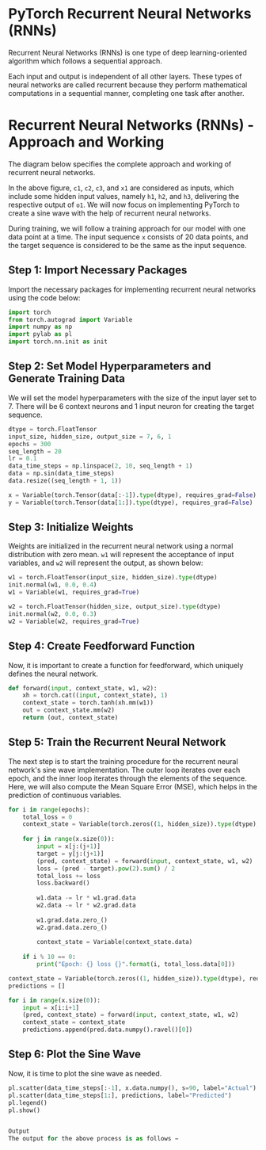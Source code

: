 
# PyTorch Recurrent Neural Networks (RNNs)

Recurrent Neural Networks (RNNs) is one type of deep learning-oriented algorithm which follows a sequential approach.

Each input and output is independent of all other layers. These types of neural networks are called recurrent because they perform mathematical computations in a sequential manner, completing one task after another.


# Recurrent Neural Networks (RNNs) - Approach and Working

The diagram below specifies the complete approach and working of recurrent neural networks.

In the above figure, `c1`, `c2`, `c3`, and `x1` are considered as inputs, which include some hidden input values, namely `h1`, `h2`, and `h3`, delivering the respective output of `o1`. We will now focus on implementing PyTorch to create a sine wave with the help of recurrent neural networks.

During training, we will follow a training approach for our model with one data point at a time. The input sequence `x` consists of 20 data points, and the target sequence is considered to be the same as the input sequence.


## Step 1: Import Necessary Packages

Import the necessary packages for implementing recurrent neural networks using the code below:

```python
import torch
from torch.autograd import Variable
import numpy as np
import pylab as pl
import torch.nn.init as init
```

## Step 2: Set Model Hyperparameters and Generate Training Data

We will set the model hyperparameters with the size of the input layer set to 7. There will be 6 context neurons and 1 input neuron for creating the target sequence.

```python
dtype = torch.FloatTensor
input_size, hidden_size, output_size = 7, 6, 1
epochs = 300
seq_length = 20
lr = 0.1
data_time_steps = np.linspace(2, 10, seq_length + 1)
data = np.sin(data_time_steps)
data.resize((seq_length + 1, 1))

x = Variable(torch.Tensor(data[:-1]).type(dtype), requires_grad=False)
y = Variable(torch.Tensor(data[1:]).type(dtype), requires_grad=False)
```


## Step 3: Initialize Weights

Weights are initialized in the recurrent neural network using a normal distribution with zero mean. `w1` will represent the acceptance of input variables, and `w2` will represent the output, as shown below:

```python
w1 = torch.FloatTensor(input_size, hidden_size).type(dtype)
init.normal(w1, 0.0, 0.4)
w1 = Variable(w1, requires_grad=True)

w2 = torch.FloatTensor(hidden_size, output_size).type(dtype)
init.normal(w2, 0.0, 0.3)
w2 = Variable(w2, requires_grad=True)
```

## Step 4: Create Feedforward Function

Now, it is important to create a function for feedforward, which uniquely defines the neural network.

```python
def forward(input, context_state, w1, w2):
    xh = torch.cat((input, context_state), 1)
    context_state = torch.tanh(xh.mm(w1))
    out = context_state.mm(w2)
    return (out, context_state)
```

## Step 5: Train the Recurrent Neural Network

The next step is to start the training procedure for the recurrent neural network's sine wave implementation. The outer loop iterates over each epoch, and the inner loop iterates through the elements of the sequence. Here, we will also compute the Mean Square Error (MSE), which helps in the prediction of continuous variables.

```python
for i in range(epochs):
    total_loss = 0
    context_state = Variable(torch.zeros((1, hidden_size)).type(dtype), requires_grad=True)
    
    for j in range(x.size(0)):
        input = x[j:(j+1)]
        target = y[j:(j+1)]
        (pred, context_state) = forward(input, context_state, w1, w2)
        loss = (pred - target).pow(2).sum() / 2
        total_loss += loss
        loss.backward()
        
        w1.data -= lr * w1.grad.data
        w2.data -= lr * w2.grad.data
        
        w1.grad.data.zero_()
        w2.grad.data.zero_()
        
        context_state = Variable(context_state.data)
    
    if i % 10 == 0:
        print("Epoch: {} loss {}".format(i, total_loss.data[0]))

context_state = Variable(torch.zeros((1, hidden_size)).type(dtype), requires_grad=False)
predictions = []

for i in range(x.size(0)):
    input = x[i:i+1]
    (pred, context_state) = forward(input, context_state, w1, w2)
    context_state = context_state
    predictions.append(pred.data.numpy().ravel()[0])
```
## Step 6: Plot the Sine Wave

Now, it is time to plot the sine wave as needed.

```python
pl.scatter(data_time_steps[:-1], x.data.numpy(), s=90, label="Actual")
pl.scatter(data_time_steps[1:], predictions, label="Predicted")
pl.legend()
pl.show()


Output
The output for the above process is as follows −



